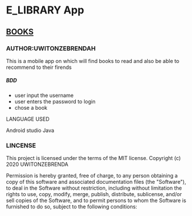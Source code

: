 # E_LIBRARY App
## [BOOKS](https://github.com/brendahuwitonze/BOOKS)

### AUTHOR:UWITONZEBRENDAH

This is a mobile app on which will find books to read and also be able to recommend to their firends 

##### BDD
* user input the username
* user enters the password to  login
* chose a book 

LANGUAGE USED

Android studio Java

### LINCENSE
This project is licensed under the terms of the MIT license. Copyright (c) 2020 UWITONZEBRENDA

Permission is hereby granted, free of charge, to any person obtaining a copy of this software and associated documentation files (the "Software"), to deal in the Software without restriction, including without limitation the rights to use, copy, modify, merge, publish, distribute, sublicense, and/or sell copies of the Software, and to permit persons to whom the Software is furnished to do so, subject to the following conditions:
